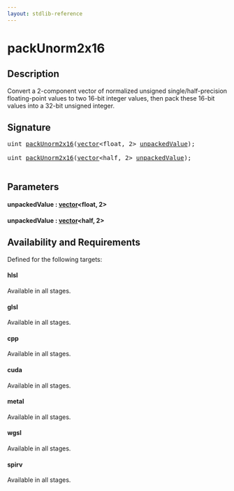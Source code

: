 ```yaml
---
layout: stdlib-reference
---
```


# packUnorm2x16

## Description

Convert a 2-component vector of normalized unsigned single/half-precision floating-point
values to two 16-bit integer values, then pack these 16-bit values into a
32-bit unsigned integer.




## Signature 

<pre>
<span class="code_keyword">uint</span> <a href=".html">packUnorm2x16</a>(<a href="../../types/vector/index.html" class="code_type">vector</a>&lt;<span class="code_keyword">float</span>, 2&gt; <a href=".html#decl-unpackedValue" class="code_param">unpackedValue</a>);

<span class="code_keyword">uint</span> <a href=".html">packUnorm2x16</a>(<a href="../../types/vector/index.html" class="code_type">vector</a>&lt;<span class="code_keyword">half</span>, 2&gt; <a href=".html#decl-unpackedValue" class="code_param">unpackedValue</a>);

</pre>

## Parameters

####  <a id="decl-unpackedValue"></a>unpackedValue  : [vector](../../types/vector/index.html)\<float, 2\>
####  <a id="decl-unpackedValue"></a>unpackedValue  : [vector](../../types/vector/index.html)\<half, 2\>

## Availability and Requirements

Defined for the following targets:

#### hlsl
Available in all stages.

#### glsl
Available in all stages.

#### cpp
Available in all stages.

#### cuda
Available in all stages.

#### metal
Available in all stages.

#### wgsl
Available in all stages.

#### spirv
Available in all stages.



